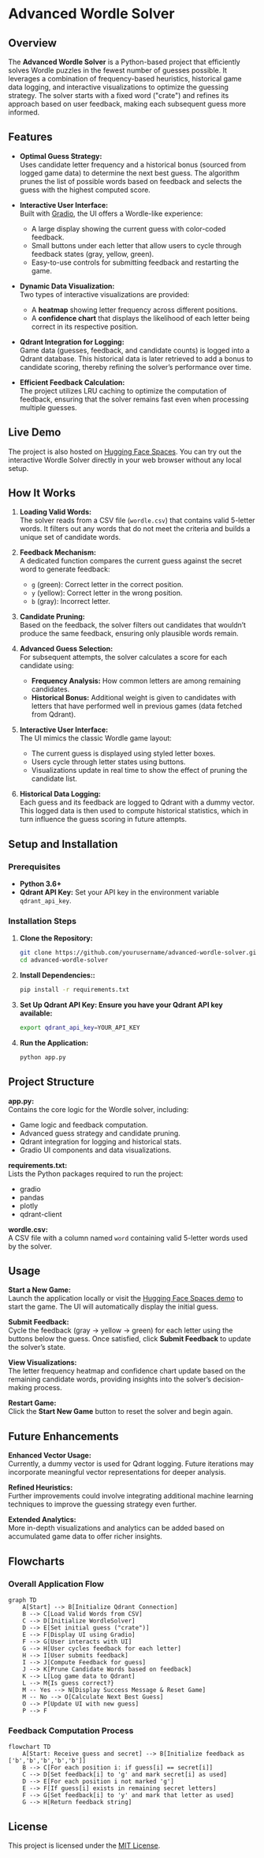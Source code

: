 # Advanced Wordle Solver

## Overview

The **Advanced Wordle Solver** is a Python-based project that efficiently solves Wordle puzzles in the fewest number of guesses possible. It leverages a combination of frequency-based heuristics, historical game data logging, and interactive visualizations to optimize the guessing strategy. The solver starts with a fixed word ("crate") and refines its approach based on user feedback, making each subsequent guess more informed.

## Features

- **Optimal Guess Strategy:**  
  Uses candidate letter frequency and a historical bonus (sourced from logged game data) to determine the next best guess. The algorithm prunes the list of possible words based on feedback and selects the guess with the highest computed score.

- **Interactive User Interface:**  
  Built with [Gradio](https://gradio.app/), the UI offers a Wordle-like experience:
  - A large display showing the current guess with color-coded feedback.
  - Small buttons under each letter that allow users to cycle through feedback states (gray, yellow, green).
  - Easy-to-use controls for submitting feedback and restarting the game.

- **Dynamic Data Visualization:**  
  Two types of interactive visualizations are provided:
  - A **heatmap** showing letter frequency across different positions.
  - A **confidence chart** that displays the likelihood of each letter being correct in its respective position.

- **Qdrant Integration for Logging:**  
  Game data (guesses, feedback, and candidate counts) is logged into a Qdrant database. This historical data is later retrieved to add a bonus to candidate scoring, thereby refining the solver’s performance over time.

- **Efficient Feedback Calculation:**  
  The project utilizes LRU caching to optimize the computation of feedback, ensuring that the solver remains fast even when processing multiple guesses.

## Live Demo

The project is also hosted on [Hugging Face Spaces](https://huggingface.co/spaces/Lazer24/WordleBot). You can try out the interactive Wordle Solver directly in your web browser without any local setup.

## How It Works

1. **Loading Valid Words:**  
   The solver reads from a CSV file (`wordle.csv`) that contains valid 5-letter words. It filters out any words that do not meet the criteria and builds a unique set of candidate words.

2. **Feedback Mechanism:**  
   A dedicated function compares the current guess against the secret word to generate feedback:
   - `g` (green): Correct letter in the correct position.
   - `y` (yellow): Correct letter in the wrong position.
   - `b` (gray): Incorrect letter.

3. **Candidate Pruning:**  
   Based on the feedback, the solver filters out candidates that wouldn’t produce the same feedback, ensuring only plausible words remain.

4. **Advanced Guess Selection:**  
   For subsequent attempts, the solver calculates a score for each candidate using:
   - **Frequency Analysis:** How common letters are among remaining candidates.
   - **Historical Bonus:** Additional weight is given to candidates with letters that have performed well in previous games (data fetched from Qdrant).

5. **Interactive User Interface:**  
   The UI mimics the classic Wordle game layout:
   - The current guess is displayed using styled letter boxes.
   - Users cycle through letter states using buttons.
   - Visualizations update in real time to show the effect of pruning the candidate list.

6. **Historical Data Logging:**  
   Each guess and its feedback are logged to Qdrant with a dummy vector. This logged data is then used to compute historical statistics, which in turn influence the guess scoring in future attempts.

## Setup and Installation

### Prerequisites

- **Python 3.6+**
- **Qdrant API Key:** Set your API key in the environment variable `qdrant_api_key`.

### Installation Steps

1. **Clone the Repository:**
   ```bash
   git clone https://github.com/yourusername/advanced-wordle-solver.git
   cd advanced-wordle-solver

2. **Install Dependencies::**
   ```bash
   pip install -r requirements.txt

3. **Set Up Qdrant API Key: Ensure you have your Qdrant API key available:**
   ```bash
   export qdrant_api_key=YOUR_API_KEY

4. **Run the Application:**
   ```bash
   python app.py

## Project Structure

**app.py:**  
Contains the core logic for the Wordle solver, including:
- Game logic and feedback computation.
- Advanced guess strategy and candidate pruning.
- Qdrant integration for logging and historical stats.
- Gradio UI components and data visualizations.

**requirements.txt:**  
Lists the Python packages required to run the project:
- gradio
- pandas
- plotly
- qdrant-client

**wordle.csv:**  
A CSV file with a column named `word` containing valid 5-letter words used by the solver.

## Usage

**Start a New Game:**  
Launch the application locally or visit the [Hugging Face Spaces demo](https://huggingface.co/spaces/Lazer24/WordleBot) to start the game. The UI will automatically display the initial guess.

**Submit Feedback:**  
Cycle the feedback (gray → yellow → green) for each letter using the buttons below the guess. Once satisfied, click **Submit Feedback** to update the solver’s state.

**View Visualizations:**  
The letter frequency heatmap and confidence chart update based on the remaining candidate words, providing insights into the solver’s decision-making process.

**Restart Game:**  
Click the **Start New Game** button to reset the solver and begin again.

## Future Enhancements

**Enhanced Vector Usage:**  
Currently, a dummy vector is used for Qdrant logging. Future iterations may incorporate meaningful vector representations for deeper analysis.

**Refined Heuristics:**  
Further improvements could involve integrating additional machine learning techniques to improve the guessing strategy even further.

**Extended Analytics:**  
More in-depth visualizations and analytics can be added based on accumulated game data to offer richer insights.

## Flowcharts

### Overall Application Flow

```mermaid
graph TD
    A[Start] --> B[Initialize Qdrant Connection]
    B --> C[Load Valid Words from CSV]
    C --> D[Initialize WordleSolver]
    D --> E[Set initial guess ("crate")]
    E --> F[Display UI using Gradio]
    F --> G[User interacts with UI]
    G --> H[User cycles feedback for each letter]
    H --> I[User submits feedback]
    I --> J[Compute Feedback for guess]
    J --> K[Prune Candidate Words based on feedback]
    K --> L[Log game data to Qdrant]
    L --> M{Is guess correct?}
    M -- Yes --> N[Display Success Message & Reset Game]
    M -- No --> O[Calculate Next Best Guess]
    O --> P[Update UI with new guess]
    P --> F
```

### Feedback Computation Process
```mermaid
flowchart TD
    A[Start: Receive guess and secret] --> B[Initialize feedback as ['b','b','b','b','b']]
    B --> C[For each position i: if guess[i] == secret[i]]
    C --> D[Set feedback[i] to 'g' and mark secret[i] as used]
    D --> E[For each position i not marked 'g']
    E --> F[If guess[i] exists in remaining secret letters]
    F --> G[Set feedback[i] to 'y' and mark that letter as used]
    G --> H[Return feedback string]
```

## License

This project is licensed under the [MIT License](LICENSE).

